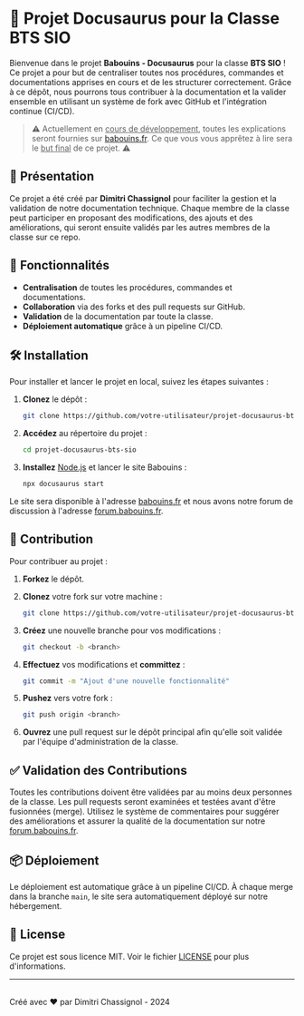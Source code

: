 # 📘 Projet Docusaurus pour la Classe BTS SIO

Bienvenue dans le projet **Babouins - Docusaurus** pour la classe **BTS SIO** ! Ce projet a pour but de centraliser toutes nos procédures, commandes et documentations apprises en cours et de les structurer correctement. Grâce à ce dépôt, nous pourrons tous contribuer à la documentation et la valider ensemble en utilisant un système de fork avec GitHub et l'intégration continue (CI/CD).

> ⚠️ Actuellement en <u>cours de développement</u>, toutes les explications seront fournies sur <a href="https://babouins.fr" target="_blank">babouins.fr</a>. Ce que vous vous apprêtez à lire sera le <u>but final</u> de ce projet. ⚠️

## 🎉 Présentation

Ce projet a été créé par **Dimitri Chassignol** pour faciliter la gestion et la validation de notre documentation technique. Chaque membre de la classe peut participer en proposant des modifications, des ajouts et des améliorations, qui seront ensuite validés par les autres membres de la classe sur ce repo.

## 🚀 Fonctionnalités

- **Centralisation** de toutes les procédures, commandes et documentations.
- **Collaboration** via des forks et des pull requests sur GitHub.
- **Validation** de la documentation par toute la classe.
- **Déploiement automatique** grâce à un pipeline CI/CD.

## 🛠️ Installation

Pour installer et lancer le projet en local, suivez les étapes suivantes :

1. **Clonez** le dépôt :
    ```bash
    git clone https://github.com/votre-utilisateur/projet-docusaurus-bts-sio.git
    ```

2. **Accédez** au répertoire du projet :
    ```bash
    cd projet-docusaurus-bts-sio
    ```

3. **Installez** [Node.js](https://nodejs.org/) et lancer le site Babouins :
    ```bash
    npx docusaurus start
    ```

Le site sera disponible à l'adresse <a href="https://babouins.fr" target="_blank">babouins.fr</a> et nous avons notre forum de discussion à l'adresse <a href="https://forum.babouins.fr" target="_blank">forum.babouins.fr</a>.

## 📝 Contribution

Pour contribuer au projet :

1. **Forkez** le dépôt.

2. **Clonez** votre fork sur votre machine :
    ```bash
    git clone https://github.com/votre-utilisateur/projet-docusaurus-bts-sio.git
    ```
3. **Créez** une nouvelle branche pour vos modifications :
    ```bash
    git checkout -b <branch>
    ```
4. **Effectuez** vos modifications et **committez** :
    ```bash
    git commit -m "Ajout d'une nouvelle fonctionnalité"
    ```
5. **Pushez** vers votre fork :
    ```bash
    git push origin <branch>
    ```
6. **Ouvrez** une pull request sur le dépôt principal afin qu'elle soit validée par l'équipe d'administration de la classe.

## ✅ Validation des Contributions

Toutes les contributions doivent être validées par au moins deux personnes de la classe. Les pull requests seront examinées et testées avant d'être fusionnées (merge). Utilisez le système de commentaires pour suggérer des améliorations et assurer la qualité de la documentation sur notre <a href="https://forum.babouins.fr" target="_blank">forum.babouins.fr</a>.

## 📦 Déploiement

Le déploiement est automatique grâce à un pipeline CI/CD. À chaque merge dans la branche `main`, le site sera automatiquement déployé sur notre hébergement.

## 📄 License

Ce projet est sous licence MIT. Voir le fichier [LICENSE](./LICENSE.txt) pour plus d'informations.

---

<br>
Créé avec ❤️ par Dimitri Chassignol - 2024
